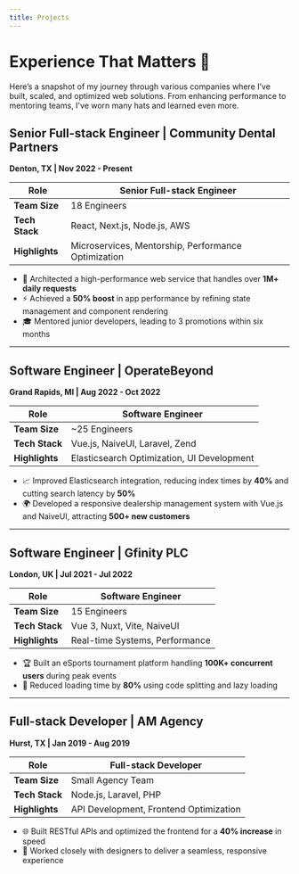 ```yaml
---
title: Projects
---
```


# Experience That Matters 🚀

Here’s a snapshot of my journey through various companies where I’ve built, scaled, and optimized web solutions. From enhancing performance to mentoring teams, I've worn many hats and learned even more.

## Senior Full-stack Engineer | Community Dental Partners
**Denton, TX | Nov 2022 - Present**

| **Role**            | Senior Full-stack Engineer       |
|---------------------|----------------------------------|
| **Team Size**       | 18 Engineers                    |
| **Tech Stack**      | React, Next.js, Node.js, AWS    |
| **Highlights**      | Microservices, Mentorship, Performance Optimization |

- 🚀 Architected a high-performance web service that handles over **1M+ daily requests**
- ⚡ Achieved a **50% boost** in app performance by refining state management and component rendering
- 🎓 Mentored junior developers, leading to 3 promotions within six months

---

## Software Engineer | OperateBeyond
**Grand Rapids, MI | Aug 2022 - Oct 2022**

| **Role**            | Software Engineer               |
|---------------------|----------------------------------|
| **Team Size**       | ~25 Engineers                   |
| **Tech Stack**      | Vue.js, NaiveUI, Laravel, Zend  |
| **Highlights**      | Elasticsearch Optimization, UI Development |

- 📈 Improved Elasticsearch integration, reducing index times by **40%** and cutting search latency by **50%**
- 🌍 Developed a responsive dealership management system with Vue.js and NaiveUI, attracting **500+ new customers**

---

## Software Engineer | Gfinity PLC
**London, UK | Jul 2021 - Jul 2022**

| **Role**            | Software Engineer               |
|---------------------|----------------------------------|
| **Team Size**       | 15 Engineers                    |
| **Tech Stack**      | Vue 3, Nuxt, Vite, NaiveUI      |
| **Highlights**      | Real-time Systems, Performance |

- 🏆 Built an eSports tournament platform handling **100K+ concurrent users** during peak events
- 🚀 Reduced loading time by **80%** using code splitting and lazy loading

---

## Full-stack Developer | AM Agency
**Hurst, TX | Jan 2019 - Aug 2019**

| **Role**            | Full-stack Developer            |
|---------------------|----------------------------------|
| **Team Size**       | Small Agency Team               |
| **Tech Stack**      | Node.js, Laravel, PHP           |
| **Highlights**      | API Development, Frontend Optimization |

- 🌐 Built RESTful APIs and optimized the frontend for a **40% increase** in speed
- 🤝 Worked closely with designers to deliver a seamless, responsive experience
